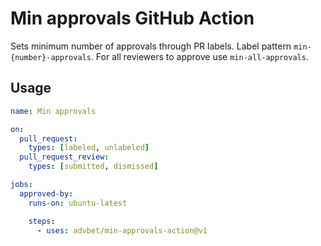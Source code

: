 # Min approvals GitHub Action

Sets minimum number of approvals through PR labels. Label pattern `min-{number}-approvals`. For all reviewers to
approve use `min-all-approvals`.

## Usage

```yml
name: Min approvals

on:
  pull_request:
    types: [labeled, unlabeled]
  pull_request_review:
    types: [submitted, dismissed]    

jobs:
  approved-by:
    runs-on: ubuntu-latest

    steps:
      - uses: advbet/min-approvals-action@v1
```
